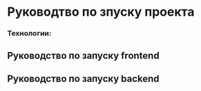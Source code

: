 # Руководтво по зпуску проекта
### Технологии: 

## Руководство по запуску frontend

## Руководство по запуску backend